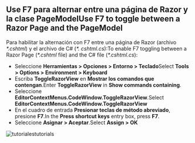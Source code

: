 <a name="f7"></a>
## <a name="use-f7-to-toggle-between-a-razor-page-and-the-pagemodel"></a><span data-ttu-id="ac763-101">Use F7 para alternar entre una página de Razor y la clase PageModel</span><span class="sxs-lookup"><span data-stu-id="ac763-101">Use F7 to toggle between a Razor Page and the PageModel</span></span>

<span data-ttu-id="ac763-102">Para habilitar la alternación con F7 entre una página de Razor (archivo *\*.cshtml*) y el archivo de C# (*\*. cshtml.cs*):</span><span class="sxs-lookup"><span data-stu-id="ac763-102">To enable F7 toggling between a Razor Page (*\*.cshtml* file) and the C# file (*\*.cshtml.cs*):</span></span>

* <span data-ttu-id="ac763-103">Seleccione **Herramientas > Opciones > Entorno > Teclado**</span><span class="sxs-lookup"><span data-stu-id="ac763-103">Select **Tools > Options > Environment > Keyboard**</span></span>
* <span data-ttu-id="ac763-104">Escriba **ToggleRazorView** en **Mostrar los comandos que contengan**.</span><span class="sxs-lookup"><span data-stu-id="ac763-104">Enter **ToggleRazorView** in **Show commands containing**.</span></span>
* <span data-ttu-id="ac763-105">Seleccione **EditorContextMenus.CodeWindow.ToggleRazorView**.</span><span class="sxs-lookup"><span data-stu-id="ac763-105">Select **EditorContextMenus.CodeWindow.ToggleRazorView**</span></span>
* <span data-ttu-id="ac763-106">En el cuadro de entrada **Presionar teclas de método abreviado**, presione **F7**.</span><span class="sxs-lookup"><span data-stu-id="ac763-106">In the **Press shortcut keys** entry box, press **F7**.</span></span>
* <span data-ttu-id="ac763-107">Seleccione **Asignar > Aceptar**.</span><span class="sxs-lookup"><span data-stu-id="ac763-107">Select **Assign > OK**</span></span>

![<span data-ttu-id="ac763-108">tutoriales</span><span class="sxs-lookup"><span data-stu-id="ac763-108">tutorials</span></span> ](~/tutorials/razor-pages/razor-pages-start/_static/F7.png)
<!-- 
![preceding instructions](~/includes/RP/_static/F7.png)

![_static/F7.pngs](_static/F7.png)
-->
